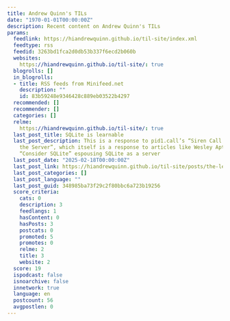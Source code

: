 ```yaml
---
title: Andrew Quinn's TILs
date: "1970-01-01T00:00:00Z"
description: Recent content on Andrew Quinn's TILs
params:
  feedlink: https://hiandrewquinn.github.io/til-site/index.xml
  feedtype: rss
  feedid: 3263bd1fca2d0db53b337f6ecd2b060b
  websites:
    https://hiandrewquinn.github.io/til-site/: true
  blogrolls: []
  in_blogrolls:
  - title: RSS feeds from Minifeed.net
    description: ""
    id: 83b59248e9346428c889eb03522b4297
  recommended: []
  recommender: []
  categories: []
  relme:
    https://hiandrewquinn.github.io/til-site/: true
  last_post_title: SQLite is learnable
  last_post_description: This is a response to pid1.call’s “Siren Call of SQlite on
    the Server”, which itself is a response to articles like Wesley Aptekar-Cassels’s
    “Consider SQLite” espousing SQLite as a server
  last_post_date: "2025-02-18T00:00:00Z"
  last_post_link: https://hiandrewquinn.github.io/til-site/posts/the-learnability-of-sqlite/
  last_post_categories: []
  last_post_language: ""
  last_post_guid: 348985ba73f29c2f80bbc6a723b19256
  score_criteria:
    cats: 0
    description: 3
    feedlangs: 1
    hasContent: 0
    hasPosts: 3
    postcats: 0
    promoted: 5
    promotes: 0
    relme: 2
    title: 3
    website: 2
  score: 19
  ispodcast: false
  isnoarchive: false
  innetwork: true
  language: en
  postcount: 56
  avgpostlen: 0
---
```

